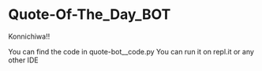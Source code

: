 # Quote-Of-The_Day_BOT

Konnichiwa!!

You can find the code in quote-bot__code.py
You can run it on repl.it or any other IDE


